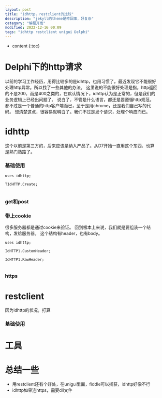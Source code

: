 ```yaml
---
layout: post
title: "idhttp，restclient的比较"
description: "jekyll的theme是咋回事，好复杂"
category: "编程开发"
modified: 2022-12-16 00:09
tags: "idhttp restclient unigui Delphi"
---
```

* content
{:toc}

# Delphi下的http请求

以前的学习工作经历，用得比较多的是idhttp，也用习惯了。最近发现它不能很好处理http异常。所以找了一些其他的办法。
这里说的不能很好处理是指，http返回的不是200，而是400之类的，在默认情况下，idhttp认为是正常的，但是我们的业务逻辑上已经出问题了。
说白了，不管是什么语言，都还是要遵循http规范。
都不过是一个普通的http客户端而已，至于是用chrome，还是我们自己写的代码。
想清楚这点，很容易就明白了。我们不过是发个请求，处理个响应而已。

# idhttp
这个以前是第三方的，后来应该是纳入产品了。从D7开始一直用这个东西，也算是熟门熟路了。

### 基础使用

``` Delphi
uses idhttp;

TIdHTTP.Create;


```

### get和post

### 带上cookie
很多服务器都是通过cookie来验证。
回到根本上来说，我们就是要组装一个结构，发给服务器。
这个结构有header，也有body。

``` Delphi
uses idhttp;

IdHTTP1.CustomHeader;

IdHTTP1.RawHeader;


```

### https


# restclient
因为idhttp的状况，打算

### 基础使用

# 工具


# 总结一些
* 用restclient还有个好处，在unigui里面，fiddle可以捕获，idhttp好像不行
* idhttp如果连https，需要dll文件